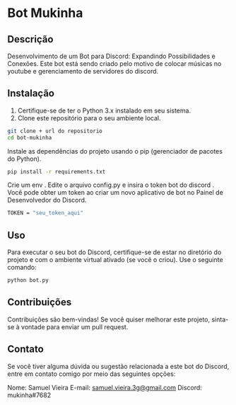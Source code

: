 # Bot Mukinha

## Descrição
Desenvolvimento de um Bot para Discord: Expandindo Possibilidades e Conexões.
Este bot está sendo criado pelo motivo de colocar músicas no youtube e gerenciamento de servidores do discord.

## Instalação

1. Certifique-se de ter o Python 3.x instalado em seu sistema.
2. Clone este repositório para o seu ambiente local.

```bash
git clone + url do repositorio
cd bot-mukinha
```
Instale as dependências do projeto usando o pip (gerenciador de pacotes do Python).

```bash
pip install -r requirements.txt
```

Crie um env .
Edite o arquivo config.py e insira o token bot do discord . Você pode obter um token ao criar um novo aplicativo de bot no Painel de Desenvolvedor do Discord.

```bash
TOKEN = "seu_token_aqui"
```

## Uso

Para executar o seu bot do Discord, certifique-se de estar no diretório do projeto e com o ambiente virtual ativado (se você o criou). Use o seguinte comando:

```bash
python bot.py
```

## Contribuições
Contribuições são bem-vindas! Se você quiser melhorar este projeto, sinta-se à vontade para enviar um pull request.

## Contato
Se você tiver alguma dúvida ou sugestão relacionada a este bot do Discord, entre em contato comigo por meio das seguintes opções:

Nome: Samuel Vieira
E-mail: samuel.vieira.3g@gmail.com
Discord: mukinha#7682
